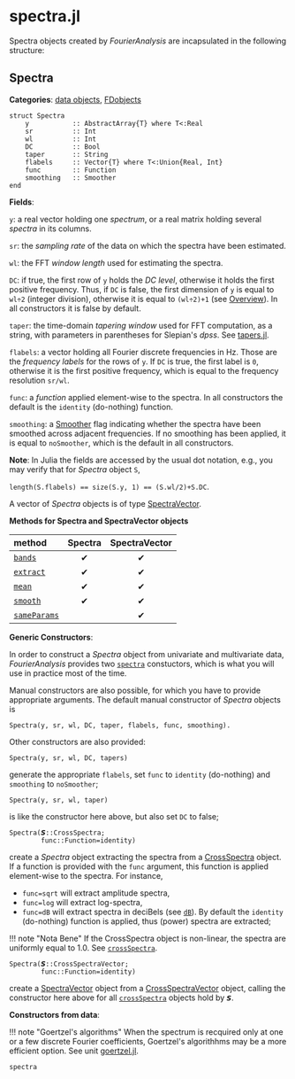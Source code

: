 # spectra.jl

Spectra objects created by *FourierAnalysis* are incapsulated in the following structure:

## Spectra

**Categories**: [data objects](@ref), [FDobjects](@ref)

```
struct Spectra
    y           :: AbstractArray{T} where T<:Real
    sr          :: Int
    wl          :: Int
    DC          :: Bool
    taper       :: String
    flabels     :: Vector{T} where T<:Union{Real, Int}
    func        :: Function
    smoothing   :: Smoother
end
```

**Fields**:

`y`: a real vector holding one *spectrum*, or a real matrix holding several *spectra* in its columns.

`sr`: the *sampling rate* of the data on which the spectra have been estimated.

`wl`: the FFT *window length* used for estimating the spectra.

`DC`: if true, the first row of `y` holds the *DC level*, otherwise it holds the first positive frequency. Thus, if `DC` is false, the first dimension of `y` is equal to ``wl÷2`` (integer division), otherwise it is equal to ``(wl÷2)+1`` (see [Overview](@ref)). In all constructors it is false by default.

`taper`: the time-domain *tapering window* used for FFT computation, as a string, with parameters in parentheses for Slepian's *dpss*. See [tapers.jl](@ref).

`flabels`: a vector holding all Fourier discrete frequencies in Hz.
Those are the *frequency labels* for the rows of `y`. If `DC` is true,
the first label is ``0``, otherwise it is the first positive frequency,
which is equal to the frequency resolution ``sr/wl``.

`func`: a *function* applied element-wise to the spectra.
In all constructors the default is the `identity` (do-nothing) function.

`smoothing`: a [Smoother](@ref) flag indicating
whether the spectra have been smoothed across adjacent
frequencies. If no smoothing has been applied, it is equal to `noSmoother`,
which is the default in all constructors.

**Note**: In Julia the fields are accessed by the usual dot notation, e.g.,
you may verify that for *Spectra* object `S`,

```length(S.flabels) == size(S.y, 1) == (S.wl/2)+S.DC```.

A vector of *Spectra* objects is of type [SpectraVector](@ref).

**Methods for Spectra and SpectraVector objects**

|      method          |   Spectra   | SpectraVector |
|:---------------------|:-----------:|:-------------:|
| [`bands`](@ref)      |     ✔      |      ✔      |
| [`extract`](@ref)    |     ✔      |      ✔      |
| [`mean`](@ref)       |     ✔      |      ✔      |
| [`smooth`](@ref)     |     ✔      |      ✔      |
| [`sameParams`](@ref) |            |      ✔      |


**Generic Constructors**:

In order to construct a *Spectra* object from univariate and multivariate
data, *FourierAnalysis* provides two [`spectra`](@ref) constuctors, which
is what you will use in practice most of the time.

Manual constructors are also possible, for which you have to provide
appropriate arguments. The default manual constructor of *Spectra* objects is

```
Spectra(y, sr, wl, DC, taper, flabels, func, smoothing).
```

Other constructors are also provided:

```
Spectra(y, sr, wl, DC, tapers)
```

generate the appropriate `flabels`, set `func` to `identity`
(do-nothing) and `smoothing` to `noSmoother`;

```
Spectra(y, sr, wl, taper)
```

is like the constructor here above, but also set `DC` to false;

```
Spectra(𝙎::CrossSpectra;
        func::Function=identity)
```

create a *Spectra* object extracting the spectra from a [CrossSpectra](@ref)
object. If a function is provided with the `func` argument,
this function is applied element-wise to the spectra.
For instance,
- `func=sqrt` will extract amplitude spectra,
- `func=log` will extract log-spectra,
- `func=dB` will extract spectra in deciBels (see [`dB`](@ref)).
By default the `identity` (do-nothing) function
is applied, thus (power) spectra are extracted;

!!! note "Nota Bene"
    If the CrossSpectra object is non-linear, the spectra are
    uniformly equal to 1.0. See [`crossSpectra`](@ref).

```
Spectra(𝙎::CrossSpectraVector;
        func::Function=identity)
```

create a [SpectraVector](@ref) object from a [CrossSpectraVector](@ref) object,
calling the constructor here above for all [`crossSpectra`](@ref) objects
hold by `𝙎`.

**Constructors from data**:

!!! note "Goertzel's algorithms"
    When the spectrum is recquired only at one or a few
    discrete Fourier coefficients, Goertzel's algorithhms
    may be a more efficient option. See unit [goertzel.jl](@ref).

```@docs
spectra
```
